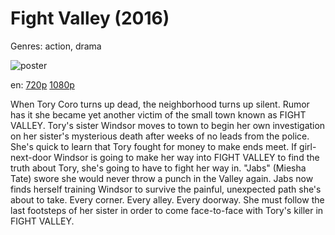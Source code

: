 # Fight Valley (2016)

Genres: action, drama

![poster](http://image.tmdb.org/t/p/w500/jIPWkzF9srlU8eZTldLM6JYZwkO.jpg)

en:
  [720p](magnet:?xt=urn:btih:F3441A27914A08F3718B6F20E281F1B117780487&tr=udp://glotorrents.pw:6969/announce&tr=udp://tracker.opentrackr.org:1337/announce&tr=udp://torrent.gresille.org:80/announce&tr=udp://tracker.openbittorrent.com:80&tr=udp://tracker.coppersurfer.tk:6969&tr=udp://tracker.leechers-paradise.org:6969&tr=udp://p4p.arenabg.ch:1337&tr=udp://tracker.internetwarriors.net:1337)
  [1080p](magnet:?xt=urn:btih:FE7D323C925D97BC1C0326C2296C71F25E8E418B&tr=udp://glotorrents.pw:6969/announce&tr=udp://tracker.opentrackr.org:1337/announce&tr=udp://torrent.gresille.org:80/announce&tr=udp://tracker.openbittorrent.com:80&tr=udp://tracker.coppersurfer.tk:6969&tr=udp://tracker.leechers-paradise.org:6969&tr=udp://p4p.arenabg.ch:1337&tr=udp://tracker.internetwarriors.net:1337)
  


When Tory Coro turns up dead, the neighborhood turns up silent. Rumor has it she became yet another victim of the small town known as FIGHT VALLEY. Tory's sister Windsor moves to town to begin her own investigation on her sister's mysterious death after weeks of no leads from the police. She's quick to learn that Tory fought for money to make ends meet. If girl-next-door Windsor is going to make her way into FIGHT VALLEY to find the truth about Tory, she's going to have to fight her way in. "Jabs" (Miesha Tate) swore she would never throw a punch in the Valley again. Jabs now finds herself training Windsor to survive the painful, unexpected path she's about to take. Every corner. Every alley. Every doorway. She must follow the last footsteps of her sister in order to come face-to-face with Tory's killer in FIGHT VALLEY.